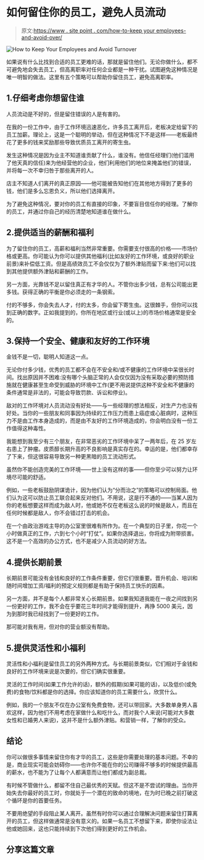 # 如何留住你的员工，避免人员流动

> 原文:[https://www . site point . com/how-to-keep your employees-and-avoid-over/](https://www.sitepoint.com/how-to-keep-your-employees-and-avoid-turnover/)

![How to Keep Your Employees and Avoid Turnover](../Images/6cc2a91803775457c01ac22dafde22c4.png)

如果说有什么比找到合适的员工更难的话，那就是留住他们。无论你做什么，都不可避免地会失去员工，但高离职率对任何企业都是一种干扰。试图避免这种情况是唯一明智的做法。这里有五个策略可以帮助你留住员工，避免高离职率。

## 1.仔细考虑你想留住谁

人员流动是不好的，但是留住错误的人是有害的。

在我的一份工作中，由于工作环境迅速恶化，许多员工离开后，老板决定给留下的员工加薪。理论上，这是一个聪明的举动，但在这种情况下不是这样——老板最终花了更多的钱来奖励那些导致优质员工离开的寄生虫。

发生这种情况是因为业主不知道谁贡献了什么，谁没有。他信任经理们(他们滥用了他天真的信任)来为他经营他的企业，他们利用他们的地位来掩盖他们的错误，并将每一次不幸归咎于那些离开的人。

店主不知道人们离开的真正原因——他可能被告知他们在其他地方得到了更多的钱，他们是多么忘恩负义，所以他们选择离开。

为了避免这种情况，要对你的员工有直接的印象，不要盲目信任你的经理。了解你的员工，并通过你自己的经历清楚地知道谁在做什么。

## 2.提供适当的薪酬和福利

为了留住你的员工，高薪和福利当然非常重要。你需要支付很高的价格——市场价格或更高。你可能认为你可以提供其他福利(比如友好的工作环境，或良好的职业前景)来补偿低工资。但是高绩效员工不会仅仅为了额外津贴而留下来:他们可以找到其他提供额外津贴和薪酬的工作。

另一方面，光靠钱不足以留住真正有才华的人。不管你出多少钱，总有公司能出更多钱。获得正确的平衡是你必须走的一条钢索。

付的不够多，你会失去人才，付的太多，你会留下寄生虫。这很棘手，但你可以找到正确的数字。正如我提到的，你所在地区或行业(或以上)的市场价格通常是安全的。

## 3.保持一个安全、健康和友好的工作环境

金钱不是一切，聪明人知道这一点。

无论你付多少钱，优秀的员工都不会在不安全和/或不健康的工作环境中呆很长时间。找出原因并不困难:没有哪个头脑正常的人会仅仅因为没有采取必要的预防措施就在健康甚至生命受到威胁的环境中工作(更不用说提供这种不安全和不健康的条件通常是非法的，可能会导致罚款、诉讼和停业)。

敌对的工作环境对人员流动没有好处——与一些经理的想法相反，对生产力也没有好处。当你的一些朋友和同事因为持续的工作压力而患上癌症或心脏病时，这种压力不是由工作本身造成的，而是由不友好的工作环境造成的，你会明白没有一份工作值得这种毒性。

我能想到我至少有三个朋友，在非常恶劣的工作环境中呆了一两年后，在 25 岁左右患上了肿瘤。皮质醇长期升高的不良影响是真实存在的。幸运的是，他们都幸存了下来，但这很容易导致另一种更黑暗的员工流动形式。

虽然你不能创造完美的工作环境——世上没有这样的事——但你至少可以努力让环境尽可能的舒适。

例如，一些老板鼓励阴谋诡计，因为他们认为“分而治之”的策略可以控制局面。他们认为这可以防止员工联合起来反对他们。不用说，这是行不通的——当某人因为你的老板想要这样而成为敌人时，他或她不仅在老板这么说的时候是敌人，而且在任何时候都是敌人，你不会错过打击的机会。

在一个由政治游戏主导的办公室里很难有所作为。在一个典型的日子里，你花一个小时做真正的工作，六到七个小时“打仗”。如果你选择退出，你将成为附带损害。这不是一个高效的办公方式，也不是减少人员流动的好方法。

## 4.提供长期前景

长期前景可能没有金钱和良好的工作条件重要，但它们很重要。晋升机会、培训和随时间增加工资/福利的预定义规则都是有助于保持员工快乐的因素。

另一方面，并不是每个人都非常关心长期前景。如果我知道我能在一夜之间找到另一份更好的工作，我不会在乎要花三年时间才能得到提升，再挣 5000 美元，因为到那时我已经找到了一份更好的工作。

那可能对我有用，但对你的营业额没有帮助。

## 5.提供灵活性和小福利

灵活性和小福利是留住员工的另外两种方式。与长期前景类似，它们相对于金钱和良好的工作环境来说是次要的，但它们确实很重要。

灵活的工作时间(如果工作允许的话)，额外的假期(如果可能的话)，以及低价(或免费)的食物/饮料都是你的选择。你应该知道你的员工需要什么，欣赏什么。

例如，我的一个朋友不仅在办公室有免费食物，还可以带回家。大多数单身男人喜欢这样，因为他们不用考虑在家做什么和吃什么，而对我个人来说(可能对大多数女性和已婚男人来说)，这并不是什么额外津贴。和营销一样，了解你的受众。

## 结论

你可以做很多事情来留住你有才华的员工，这些是你需要处理的基本问题。不幸的是，商业现实可能会妨碍你——也许你不能在你的公司赚得不够多的时候提供最高的薪水，也不能为了让每个人都满意而让他们都成为副总裁。

有时候不管做什么，都留不住自己最优秀的天赋。但这不是不尝试的理由。当你开始失去你最好的员工时，你就处于一个潜在的致命的境地，在为时已晚之前打破这个循环是你的首要任务。

不要用绝望的手段阻止某人离开。虽然有时你可以通过合理解决问题来留住打算离开的员工，但这样做通常是没有意义的。如果一名员工不想留下来，即使你设法让他或她回来，这也只能持续到下次他们得到更好的工作机会。

## 分享这篇文章